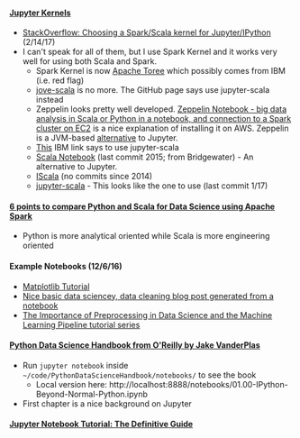 #### [Jupyter Kernels](https://github.com/jupyter/jupyter/wiki/Jupyter-kernels)
* [StackOverflow: Choosing a Spark/Scala kernel for Jupyter/IPython](http://stackoverflow.com/questions/32858203/choose-spark-scala-kernel-for-jupyter-ipython) (2/14/17)
* I can't speak for all of them, but I use Spark Kernel and it works very well for using both Scala and Spark.
  * Spark Kernel is now [Apache Toree](https://developer.ibm.com/open/openprojects/apache-toree/) which possibly comes from IBM (i.e. red flag)
  * [jove-scala](http://people.duke.edu/~ccc14/sta-663/Jupyter.html) is no more.  The GitHub page says use jupyter-scala instead
  * Zeppelin looks pretty well developed.  [Zeppelin Notebook - big data analysis in Scala or Python in a notebook, and connection to a Spark cluster on EC2](http://christopher5106.github.io/big/data/2015/07/03/iPython-Jupyter-Spark-Notebook-and-Zeppelin-comparison-for-big-data-in-scala-and-python-for-spark-clusters.html) is a nice explanation of installing it on AWS.  Zeppelin is a JVM-based [alternative](https://github.com/alexarchambault/jupyter-scala) to Jupyter.
  * [This](https://developer.ibm.com/hadoop/2016/05/04/install-jupyter-notebook-spark/) IBM link says to use jupyter-scala
  * [Scala Notebook](https://github.com/Bridgewater/scala-notebook) (last commit 2015; from Bridgewater) - An alternative to Jupyter.
  * [IScala](https://github.com/mattpap/IScala) (no commits since 2014)
  * [jupyter-scala](https://github.com/alexarchambault/jupyter-scala) - This looks like the one to use (last commit 1/17)

#### [6 points to compare Python and Scala for Data Science using Apache Spark](https://datasciencevademecum.wordpress.com/2016/01/28/6-points-to-compare-python-and-scala-for-data-science-using-apache-spark/)
* Python is more analytical oriented while Scala is more engineering oriented

#### Example Notebooks (12/6/16)
* [Matplotlib Tutorial](http://nbviewer.jupyter.org/github/jrjohansson/scientific-python-lectures/blob/master/Lecture-4-Matplotlib.ipynb)
* [Nice basic data sciencey, data cleaning blog post generated from a notebook](http://danielfrg.com/blog/2013/03/07/kaggle-bulldozers-basic-cleaning/)
* [The Importance of Preprocessing in Data Science and the Machine Learning Pipeline tutorial series](https://www.datacamp.com/community/tutorials/the-importance-of-preprocessing-in-data-science-and-the-machine-learning-pipeline-i-centering-scaling-and-k-nearest-neighbours#gs.nPFcZ2s)

#### [Python Data Science Handbook from O'Reilly by Jake VanderPlas](https://github.com/jakevdp/PythonDataScienceHandbook)
* Run `jupyter notebook` inside `~/code/PythonDataScienceHandbook/notebooks/` to see the book
  * Local version here: http://localhost:8888/notebooks/01.00-IPython-Beyond-Normal-Python.ipynb
* First chapter is a nice background on Jupyter

#### [Jupyter Notebook Tutorial: The Definitive Guide](https://www.datacamp.com/community/tutorials/tutorial-jupyter-notebook?utm_campaign=Data%2BElixir&utm_medium=email&utm_source=Data_Elixir_107#gs.JClrSzA)

